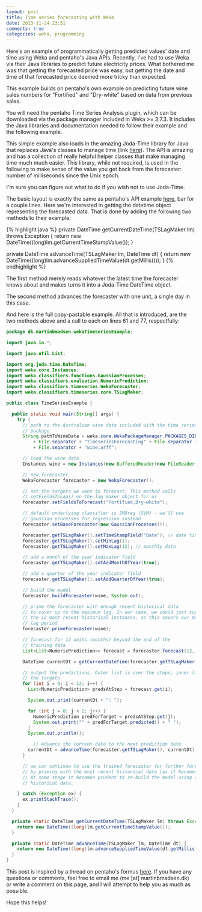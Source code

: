 ```yaml
---
layout: post
title: Time series forecasting with Weka
date: 2013-11-24 23:51
comments: true
categories: weka, programming
---
```


Here's an example of programmatically getting predicted values' date and time using Weka and pentaho's Java APIs. Recently, I've had to use Weka via their Java libraries to predict future electricity prices. What bothered me was that getting the forecasted price was easy, but getting the date and time of that forecasted price deemed more tricky than expected.

This example builds on pentaho's own example on predicting future wine sales numbers for "Fortified" and "Dry-white" based on data from previous sales.

You will need the pentaho Time Series Analysis plugin, which can be downloaded via the package manager included in Weka >= 3.7.3. It includes the Java libraries and documentation needed to follow their example and the following example.

This simple example also loads in the amazing Joda-Time library for Java that replaces Java's classes to manage time (link [here](http://www.joda.org/joda-time/)). The API is amazing and has a collection of really helpful helper classes that make managing time much much easier. This library, while not required, is used in the following to make sense of the value you get back from the forecaster: number of milliseconds since the Unix epoch.

I'm sure you can figure out what to do if you wish not to use Joda-Time.

The basic layout is exactly the same as pentaho's API example [here](http://wiki.pentaho.com/display/DATAMINING/Time+Series+Analysis+and+Forecasting+with+Weka#TimeSeriesAnalysisandForecastingwithWeka-4UsingtheAPI), bar for a couple lines. Here we're interested in getting the datetime object representing the forecasted data. That is done by adding the following two methods to their example:

{% highlight java %}
  private DateTime getCurrentDateTime(TSLagMaker lm) throws Exception {
    return new DateTime((long)lm.getCurrentTimeStampValue());
  }

  private DateTime advanceTime(TSLagMaker lm, DateTime dt) {
    return new DateTime((long)lm.advanceSuppliedTimeValue(dt.getMillis()));
  }
{% endhighlight %}

The first method merely reads whatever the latest time the forecaster knows about and makes turns it into a Joda-Time DateTime object.

The second method advances the forecaster with one unit, a single day in this case.

And here is the full copy-pastable example. All that is introduced, are the two methods above and a call to each on lines 61 and 77, respectfully:

```java
package dk.martinbmadsen.wekaTimeSeriesExample;

import java.io.*;

import java.util.List;

import org.joda.time.DateTime;
import weka.core.Instances;
import weka.classifiers.functions.GaussianProcesses;
import weka.classifiers.evaluation.NumericPrediction;
import weka.classifiers.timeseries.WekaForecaster;
import weka.classifiers.timeseries.core.TSLagMaker;

public class TimeSeriesExample {

  public static void main(String[] args) {
    try {
      // path to the Australian wine data included with the time series forecasting
      // package
      String pathToWineData = weka.core.WekaPackageManager.PACKAGES_DIR.toString()
          + File.separator + "timeseriesForecasting" + File.separator + "sample-data"
          + File.separator + "wine.arff";

      // load the wine data
      Instances wine = new Instances(new BufferedReader(new FileReader(pathToWineData)));

      // new forecaster
      WekaForecaster forecaster = new WekaForecaster();

      // set the targets we want to forecast. This method calls
      // setFieldsToLag() on the lag maker object for us
      forecaster.setFieldsToForecast("Fortified,Dry-white");

      // default underlying classifier is SMOreg (SVM) - we'll use
      // gaussian processes for regression instead
      forecaster.setBaseForecaster(new GaussianProcesses());

      forecaster.getTSLagMaker().setTimeStampField("Date"); // date time stamp
      forecaster.getTSLagMaker().setMinLag(1);
      forecaster.getTSLagMaker().setMaxLag(12); // monthly data

      // add a month of the year indicator field
      forecaster.getTSLagMaker().setAddMonthOfYear(true);

      // add a quarter of the year indicator field
      forecaster.getTSLagMaker().setAddQuarterOfYear(true);

      // build the model
      forecaster.buildForecaster(wine, System.out);

      // prime the forecaster with enough recent historical data
      // to cover up to the maximum lag. In our case, we could just supply
      // the 12 most recent historical instances, as this covers our maximum
      // lag period
      forecaster.primeForecaster(wine);

      // forecast for 12 units (months) beyond the end of the
      // training data
      List<List<NumericPrediction>> forecast = forecaster.forecast(12, System.out);

      DateTime currentDt = getCurrentDateTime(forecaster.getTSLagMaker());

      // output the predictions. Outer list is over the steps; inner list is over
      // the targets
      for (int i = 0; i < 12; i++) {
        List<NumericPrediction> predsAtStep = forecast.get(i);

        System.out.print(currentDt + ": ");

        for (int j = 0; j < 2; j++) {
          NumericPrediction predForTarget = predsAtStep.get(j);
          System.out.print("" + predForTarget.predicted() + " ");
        }
        System.out.println();

     	  // Advance the current date to the next prediction date
        currentDt = advanceTime(forecaster.getTSLagMaker(), currentDt);
      }

      // we can continue to use the trained forecaster for further forecasting
      // by priming with the most recent historical data (as it becomes available).
      // At some stage it becomes prudent to re-build the model using current
      // historical data.

    } catch (Exception ex) {
      ex.printStackTrace();
    }
  }

  private static DateTime getCurrentDateTime(TSLagMaker lm) throws Exception {
    return new DateTime((long)lm.getCurrentTimeStampValue());
  }

  private static DateTime advanceTime(TSLagMaker lm, DateTime dt) {
    return new DateTime((long)lm.advanceSuppliedTimeValue(dt.getMillis()));
  }
}
```

This post is inspired by a thread on pentaho's formus [here](http://forums.pentaho.com/showthread.php?89640-Weka-Programmatically-Get-Dates-along-with-Predicted-values). If you have any questions or comments, feel free to email me (me [at] martinbmadsen.dk) or write a comment on this page, and I will attempt to help you as much as possible.


Hope this helps!
